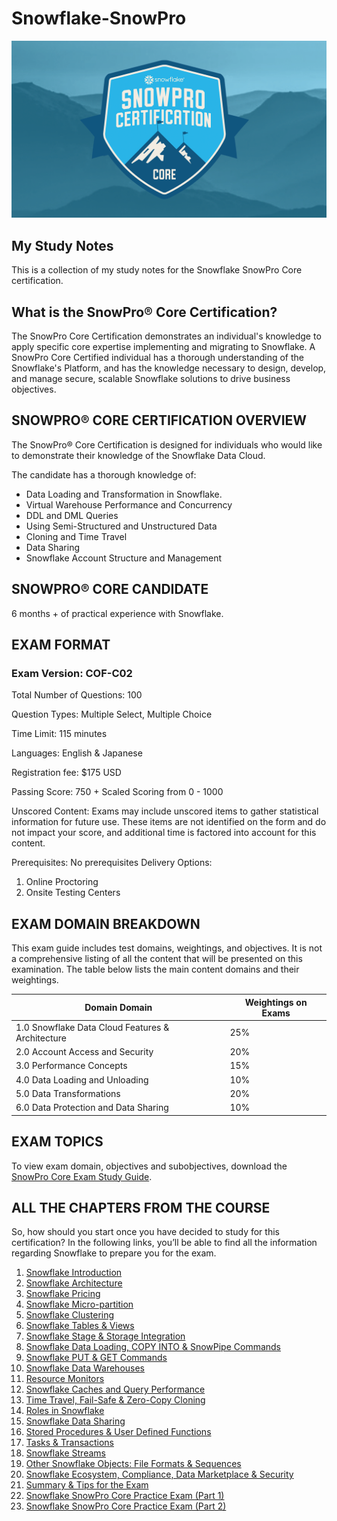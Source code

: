 # Snowflake-SnowPro

![Snowflake SnowPro Core](./Assets/COF-C02_large.png)

## My Study Notes

This is a collection of my study notes for the Snowflake SnowPro Core certification.

## What is the SnowPro® Core Certification?

The SnowPro Core Certification demonstrates an individual's knowledge to apply specific core expertise implementing and migrating to Snowflake. A SnowPro Core Certified individual has a thorough understanding of the Snowflake's Platform, and has the knowledge necessary to design, develop, and manage secure, scalable Snowflake solutions to drive business objectives.

## SNOWPRO® CORE CERTIFICATION OVERVIEW

The SnowPro® Core Certification is designed for individuals who would like to demonstrate their knowledge of the Snowflake Data Cloud.

The candidate has a thorough knowledge of:

<ul>
<li>Data Loading and Transformation in Snowflake.</li>
<li>Virtual Warehouse Performance and Concurrency</li>
<li>DDL and DML Queries</li>
<li>Using Semi-Structured and Unstructured Data</li>
<li>Cloning and Time Travel</li>
<li>Data Sharing</li>
<li>Snowflake Account Structure and Management</li>
</ul>

## SNOWPRO® CORE CANDIDATE

6 months + of practical experience with Snowflake.

## EXAM FORMAT

### Exam Version: COF-C02

Total Number of Questions: 100

Question Types: Multiple Select, Multiple Choice

Time Limit: 115 minutes

Languages: English & Japanese

Registration fee: $175 USD

Passing Score: 750 + Scaled Scoring from 0 - 1000

Unscored Content: Exams may include unscored items to gather statistical information for future use. These items are not identified on the form and do not impact your score, and additional time is factored into account for this content.

Prerequisites: No prerequisites
Delivery Options:

1. Online Proctoring
2. Onsite Testing Centers

## EXAM DOMAIN BREAKDOWN

This exam guide includes test domains, weightings, and objectives. It is not a comprehensive listing of all the content that will be presented on this examination. The table below lists the main content domains and their weightings.

| Domain Domain                                    | Weightings on Exams |
| ------------------------------------------------ | ------------------- |
| 1.0 Snowflake Data Cloud Features & Architecture | 25%                 |
| 2.0 Account Access and Security                  | 20%                 |
| 3.0 Performance Concepts                         | 15%                 |
| 4.0 Data Loading and Unloading                   | 10%                 |
| 5.0 Data Transformations                         | 20%                 |
| 6.0 Data Protection and Data Sharing             | 10%                 |

## EXAM TOPICS

To view exam domain, objectives and subobjectives, download the [SnowPro Core Exam Study Guide](https://learn.snowflake.com/courses/course-v1:snowflake+SPSG-CORE+B/about).

## ALL THE CHAPTERS FROM THE COURSE

So, how should you start once you have decided to study for this certification? In the following links, you’ll be able to find all the information regarding Snowflake to prepare you for the exam.

1. [Snowflake Introduction](./introduction.md)
2. [Snowflake Architecture](./architecture.md)
3. [Snowflake Pricing](./pricing.md)
4. [Snowflake Micro-partition](./micro-partitions.md)
5. [Snowflake Clustering](./clustering.md)
6. [Snowflake Tables & Views](./tables-views.md)
7. [Snowflake Stage & Storage Integration](./stages-storage-integration.md)
8. [Snowflake Data Loading, COPY INTO & SnowPipe Commands](./data-loading.md)
9. [Snowflake PUT & GET Commands](./put-get-commands.md)
10. [Snowflake Data Warehouses](./data-warehouses.md)
11. [Resource Monitors](./resource-monitors.md)
12. [Snowflake Caches and Query Performance](./caches.md)
13. [Time Travel, Fail-Safe & Zero-Copy Cloning](./storage-features.md)
14. [Roles in Snowflake](./snowflake-roles.md)
15. [Snowflake Data Sharing](./data-sharing.md)
16. [Stored Procedures & User Defined Functions](./stored-procedures-and-udfs.md)
17. [Tasks & Transactions](./tasks-transactions.md)
18. [Snowflake Streams](./streams.md)
19. [Other Snowflake Objects: File Formats & Sequences](./file-formats-sequences.md)
20. [Snowflake Ecosystem, Compliance, Data Marketplace & Security](./ecosystem.md)
21. [Summary & Tips for the Exam](./certification-summary.md)
22. [Snowflake SnowPro Core Practice Exam (Part 1)](./practice-exam-p1.md)
23. [Snowflake SnowPro Core Practice Exam (Part 2)](./practice-exam-p2.md)
